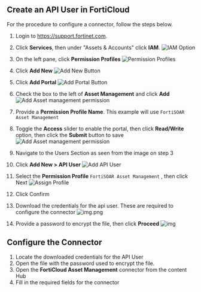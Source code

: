 ## Create an API User in FortiCloud

For the procedure to configure a connector, follow the steps below. 

1. Login to https://support.fortinet.com.
2. Click **Services**, then under "Assets & Accounts" click **IAM**.
![IAM Option](/images/iam.png)

3. On the left pane, click **Permission Profiles**
![Permission Profiles](/images/permission_profiles.png)

4. Click **Add New**
![Add New Button](/images/add_new.png)

5. Click **Add Portal**
![Add Portal Button](/images/add_portal.png)

6. Check the box to the left of **Asset Management** and click **Add**
![Add Asset management permission](/images/check_asset_management.png)

7. Provide a **Permission Profile Name**. This example will use `FortiSOAR Asset Management`
8. Toggle the **Access** slider to enable the portal, then click **Read/Write** option, then click the **Submit** button to save
![Add Asset management permission](/images/enable_portal.png)

9. Navigate to the Users Section as seen from the image on step 3
10. Click **Add New > API User** 
![Add API User](/images/add_api_user.png)
11. Select the **Permission Profile** `FortiSOAR Asset Management` , then click Next
![Assign Profile](/images/assign_profile.png)
12. Click Confirm 
13. Download the credentials for the api user. These are required to configure the connector
![img.png](/images/download_creds.png)
14. Provide a password to encrypt the file, then click **Proceed**
![img](/images/protect_credentials.png)

## Configure the Connector
1. Locate the downloaded credentials for the API User
2. Open the file with the password used to encrypt the file.
3. Open the **FortiCloud Asset Management** connector from the content Hub
4. Fill in the required fields for the connector